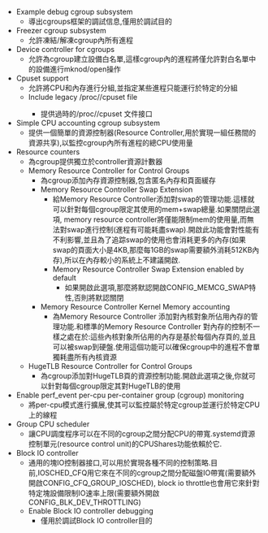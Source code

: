 - Example debug cgroup subsystem
    - 導出cgroups框架的調試信息,僅用於調試目的
- Freezer cgroup subsystem
    - 允許凍結/解凍cgroup內所有進程
- Device controller for cgroups
    - 允許為cgroup建立設備白名單,這樣cgroup內的進程將僅允許對白名單中的設備進行mknod/open操作
- Cpuset support
    - 允許將CPU和內存進行分組,並指定某些進程只能運行於特定的分組
    - Include legacy /proc/<pid>/cpuset file
        - 提供過時的/proc/<pid>/cpuset 文件接口
- Simple CPU accounting cgroup subsystem
    - 提供一個簡單的資源控制器(Resource Controller,用於實現一組任務間的資源共享),以監控cgroup內所有進程的總CPU使用量
- Resource counters
    - 為cgroup提供獨立於controller資源計數器
    - Memory Resource Controller for Control Groups
        - 為cgroup添加內存資源控制器,包含匿名內存和頁面緩存
        - Memory Resource Controller Swap Extension
            - 給Memory Resource Controller添加對swap的管理功能.這樣就可以針對每個cgroup限定其使用的mem+swap總量.如果關閉此選項, memory resource controller將僅能限制mem的使用量,而無法對swap進行控制(進程有可能耗盡swap).開啟此功能會對性能有不利影響,並且為了追踪swap的使用也會消耗更多的內存(如果swap的頁面大小是4KB,那麼每1GB的swap需要額外消耗512KB內存),所以在內存較小的系統上不建議開啟.
            - Memory Resource Controller Swap Extension enabled by default
                - 如果開啟此選項,那麼將默認開啟CONFIG_MEMCG_SWAP特性,否則將默認關閉
        - Memory Resource Controller Kernel Memory accounting
            - 為Memory Resource Controller 添加對內核對象所佔用內存的管理功能.和標準的Memory Resource Controller 對內存的控制不一樣之處在於:這些內核對象所佔用的內存是基於每個內存頁的,並且可以被swap到硬盤.使用這個功能可以確保cgroup中的進程不會單獨耗盡所有內核資源
    - HugeTLB Resource Controller for Control Groups
        - 為cgroup添加對HugeTLB頁的資源控制功能.開啟此選項之後,你就可以針對每個cgroup限定其對HugeTLB的使用
- Enable perf_event per-cpu per-container group (cgroup) monitoring
    - 將per-cpu模式進行擴展,使其可以監控屬於特定cgroup並運行於特定CPU上的線程
- Group CPU scheduler
    - 讓CPU調度程序可以在不同的cgroup之間分配CPU的帶寬.systemd資源控制單元(resource control unit)的CPUShares功能依賴於它.
- Block IO controller
    - 通用的塊IO控制器接口,可以用於實現各種不同的控制策略.目前,IOSCHED_CFQ用它來在不同的cgroup之間分配磁盤IO帶寬(需要額外開啟CONFIG_CFQ_GROUP_IOSCHED), block io throttle也會用它來針對特定塊設備限制IO速率上限(需要額外開啟CONFIG_BLK_DEV_THROTTLING)
    - Enable Block IO controller debugging
        - 僅用於調試Block IO controller目的